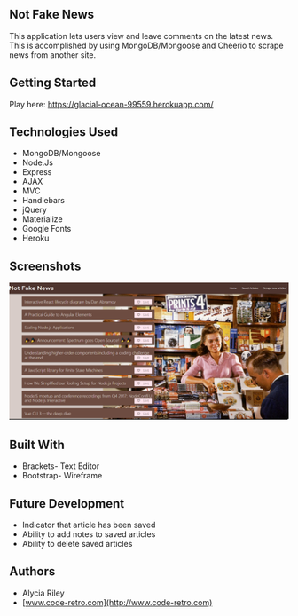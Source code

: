 
## Not Fake News
This application lets users view and leave comments on the latest news. This is accomplished by using MongoDB/Mongoose and Cheerio to scrape news from another site.

## Getting Started
Play here: https://glacial-ocean-99559.herokuapp.com/

## Technologies Used
- MongoDB/Mongoose
- Node.Js
- Express
- AJAX
- MVC
- Handlebars
- jQuery
- Materialize
- Google Fonts
- Heroku



## Screenshots

![Main](public/assets/images/screenshot.PNG)


## Built With

- Brackets- Text Editor
- Bootstrap- Wireframe

## Future Development

- Indicator that article has been saved
- Ability to add notes to saved articles
- Ability to delete saved articles


## Authors

* Alycia Riley
* [www.code-retro.com](http://www.code-retro.com)

